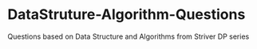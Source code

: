 # DataStruture-Algorithm-Questions
Questions based on Data Structure and Algorithms from Striver DP series
